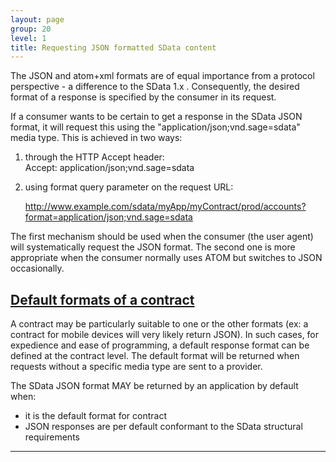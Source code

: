 ```yaml
---
layout: page
group: 20
level: 1
title: Requesting JSON formatted SData content
---
```


The JSON and atom+xml formats are of equal importance from a protocol perspective - a difference to 
the SData 1.x . Consequently, the desired format of a response is specified by the consumer in its 
request. 

If a consumer wants to be certain to get a response in the SData JSON format, it will request this using 
the "application/json;vnd.sage=sdata" media type. This is achieved in two ways:

1. through the HTTP Accept header:   
    Accept: application/json;vnd.sage=sdata 
2. using format query parameter on the request URL:   

     http://www.example.com/sdata/myApp/myContract/prod/accounts?format=application/json;vnd.sage=sdata

The first mechanism should be used when the consumer (the user agent) will systematically request the 
JSON format. The second one is more appropriate when the consumer normally uses ATOM but switches 
to JSON occasionally.

## <a name="default-formats" href="#default-formats">Default formats of a contract</a>

A contract may be particularly suitable to one or the other formats (ex: a contract for mobile devices will 
very likely return JSON). In such cases, for expedience and ease of programming, a default response 
format can be defined at the contract level. The default format will be returned when requests without a 
specific media type are sent to a provider.

The SData JSON format MAY be returned by an application by default when:

*  it is the default format for contract 
*  JSON responses are per default conformant to the SData structural requirements

***